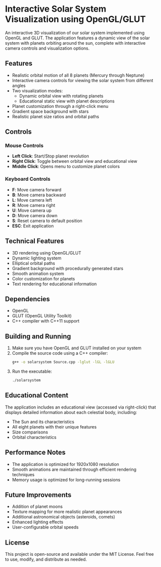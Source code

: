 
# Interactive Solar System Visualization using OpenGL/GLUT

An interactive 3D visualization of our solar system implemented using OpenGL and GLUT. The application features a dynamic view of the solar system with planets orbiting around the sun, complete with interactive camera controls and visualization options.

## Features

- Realistic orbital motion of all 8 planets (Mercury through Neptune)
- Interactive camera controls for viewing the solar system from different angles
- Two visualization modes:
  - Dynamic orbital view with rotating planets
  - Educational static view with planet descriptions
- Planet customization through a right-click menu
- Gradient space background with stars
- Realistic planet size ratios and orbital paths

## Controls

### Mouse Controls
- **Left Click**: Start/Stop planet revolution
- **Right Click**: Toggle between orbital view and educational view
- **Middle Click**: Opens menu to customize planet colors

### Keyboard Controls
- **F**: Move camera forward
- **B**: Move camera backward
- **L**: Move camera left
- **R**: Move camera right
- **U**: Move camera up
- **D**: Move camera down
- **S**: Reset camera to default position
- **ESC**: Exit application

## Technical Features

- 3D rendering using OpenGL/GLUT
- Dynamic lighting system
- Elliptical orbital paths
- Gradient background with procedurally generated stars
- Smooth animation system
- Color customization for planets
- Text rendering for educational information

## Dependencies

- OpenGL
- GLUT (OpenGL Utility Toolkit)
- C++ compiler with C++11 support

## Building and Running

1. Make sure you have OpenGL and GLUT installed on your system
2. Compile the source code using a C++ compiler:
   ```bash
   g++ -o solarsystem Source.cpp -lglut -lGL -lGLU
   ```
3. Run the executable:
   ```bash
   ./solarsystem
   ```

## Educational Content

The application includes an educational view (accessed via right-click) that displays detailed information about each celestial body, including:
- The Sun and its characteristics
- All eight planets with their unique features
- Size comparisons
- Orbital characteristics

## Performance Notes

- The application is optimized for 1920x1080 resolution
- Smooth animations are maintained through efficient rendering techniques
- Memory usage is optimized for long-running sessions

## Future Improvements

- Addition of planet moons
- Texture mapping for more realistic planet appearances
- Additional astronomical objects (asteroids, comets)
- Enhanced lighting effects
- User-configurable orbital speeds

## License

This project is open-source and available under the MIT License. Feel free to use, modify, and distribute as needed.
